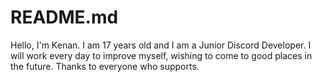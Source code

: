 # README.md
Hello, I'm Kenan. I am 17 years old and I am a Junior Discord Developer. I will work every day to improve myself, wishing to come to good places in the future. Thanks to everyone who supports.
